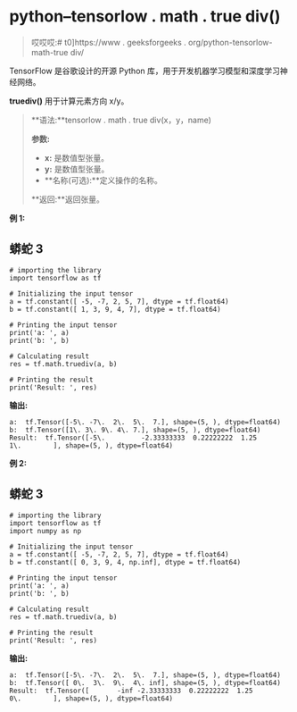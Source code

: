 # python–tensorlow . math . true div()

> 哎哎哎:# t0]https://www . geeksforgeeks . org/python-tensorlow-math-true div/

TensorFlow 是谷歌设计的开源 Python 库，用于开发机器学习模型和深度学习神经网络。

**truediv()** 用于计算元素方向 x/y。

> **语法:**tensorlow . math . true div(x，y，name)
> 
> **参数:**
> 
> *   **x:** 是数值型张量。
> *   **y:** 是数值型张量。
> *   **名称(可选):**定义操作的名称。
> 
> **返回:**返回张量。

**例 1:**

## 蟒蛇 3

```
# importing the library
import tensorflow as tf

# Initializing the input tensor
a = tf.constant([ -5, -7, 2, 5, 7], dtype = tf.float64)
b = tf.constant([ 1, 3, 9, 4, 7], dtype = tf.float64)

# Printing the input tensor
print('a: ', a)
print('b: ', b)

# Calculating result
res = tf.math.truediv(a, b)

# Printing the result
print('Result: ', res)
```

**输出:**

```
a:  tf.Tensor([-5\. -7\.  2\.  5\.  7.], shape=(5, ), dtype=float64)
b:  tf.Tensor([1\. 3\. 9\. 4\. 7.], shape=(5, ), dtype=float64)
Result:  tf.Tensor([-5\.         -2.33333333  0.22222222  1.25        1\.        ], shape=(5, ), dtype=float64)

```

**例 2:**

## 蟒蛇 3

```
# importing the library
import tensorflow as tf
import numpy as np

# Initializing the input tensor
a = tf.constant([ -5, -7, 2, 5, 7], dtype = tf.float64)
b = tf.constant([ 0, 3, 9, 4, np.inf], dtype = tf.float64)

# Printing the input tensor
print('a: ', a)
print('b: ', b)

# Calculating result
res = tf.math.truediv(a, b)

# Printing the result
print('Result: ', res)
```

**输出:**

```
a:  tf.Tensor([-5\. -7\.  2\.  5\.  7.], shape=(5, ), dtype=float64)
b:  tf.Tensor([ 0\.  3\.  9\.  4\. inf], shape=(5, ), dtype=float64)
Result:  tf.Tensor([       -inf -2.33333333  0.22222222  1.25        0\.        ], shape=(5, ), dtype=float64)

```